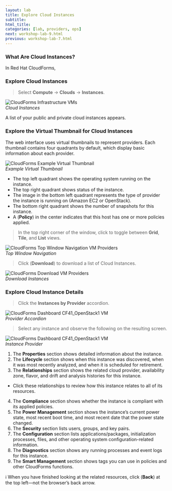 ```yaml
---
layout: lab
title: Explore Cloud Instances
subtitle:
html_title:
categories: [lab, providers, ops]
next: workshop-lab-9.html
previous: workshop-lab-7.html
---
```



### What Are Cloud Instances?

In Red Hat CloudForms,

### Explore Cloud Instances

> Select **Compute** → **Clouds** → **Instances**.

<img alt="CloudForms Infrastructure VMs" src="{{ site.baseurl }}/www-default/screenshots/cfme-nav-compute-cloud-instances.png" /><br/>
*Cloud Instances*

A list of your public and private cloud instances appears.

### Explore the Virtual Thumbnail for Cloud Instances

The web interface uses virtual thumbnails to represent providers. Each thumbnail contains four quadrants by default, which display basic information about each provider.

<img alt="CloudForms Example Virtual Thumbnail" src="{{ site.baseurl }}/www-default/screenshots/cfme-virt-thumbnail-instances.png"/><br/>
*Example Virtual Thumbnail*

* The top left quadrant shows the operating system running on the instance.
* The top right quadrant shows status of the instance.
* The image in the bottom left quadrant represents the type of provider the instance is running on (Amazon EC2 or OpenStack).
* The bottom right quadrant shows the number of snapshots for this instance.
*  A <i class="fa fa-shield fa-lg" aria-hidden="true"></i> (**Policy**) in the center indicates that this host has one or more policies applied.

> In the top right corner of the window, click <i class="fa fa-th fa-lg" aria-hidden="true"></i> <i class="fa fa-th-large fa-lg" aria-hidden="true"></i> <i class="fa fa-list fa-lg" aria-hidden="true"></i> to toggle between **Grid**, **Tile**, and **List** views.

<img alt="CloudForms Top Window Navigation VM Providers" src="{{ site.baseurl }}/www-default/screenshots/cfme-nav-grid-title-list-infra-instances.png"/><br/>
*Top Window Navigation*

> Click <i class="fa fa-download fa-lg" aria-hidden="true"></i> (**Download**) to download a list of Cloud Instances.

<img alt="CloudForms Download VM Providers" src="{{ site.baseurl }}/www-default/screenshots/cfme-nav-download-infra-instances.png"/><br/>
*Download Instances*

### Explore Cloud Instance Details

> Click the **Instances by Provider** accordion.

<img alt="CloudForms Dashboard CF41_OpenStack1 VM" src="{{ site.baseurl }}/www-default/screenshots/cfme-dashboard-infra-instances-provider.png"/><br/>
*Provider Accordion*

> Select any instance and observe the following on the resulting screen.

<img alt="CloudForms Dashboard CF41_OpenStack1 VM" src="{{ site.baseurl }}/www-default/screenshots/cfme-dashboard-infra-instances.png"/><br/>
*Instance Provider*

1. The **Properties** section shows detailed information about the instance.
2. The **Lifecycle** section shows when this instance was discovered, when it was most recently analyzed, and when it is scheduled for retirement.
3. The **Relationships** section shows the related cloud provider, availability zone, flavor, and drift and analysis histories for this instance.
  * Click these relationships to review how this instance relates to all of its resources.
4. The **Compliance** section shows whether the instance is compliant with its applied policies.
5. The **Power Management** section shows the instance’s current power state, most recent boot time, and most recent date that the power state changed.
6. The **Security** section lists users, groups, and key pairs.
7. The **Configuration** section lists applications/packages, initialization processes, files, and other operating system configuration-related information.
8. The **Diagnostics** section shows any running processes and event logs for this instance.
9. The **Smart Management** section shows tags you can use in policies and other CloudForms functions.

:information_source: When you have finished looking at the related resources, click <i class="fa fa-caret-left fa-lg" aria-hidden="true"></i> (**Back**) at the top left—not the browser’s back arrow.
